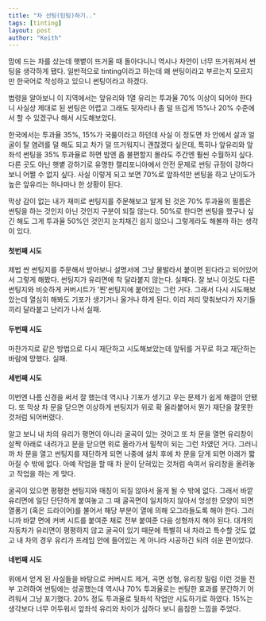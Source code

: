 ```yaml
---
title: "차 선팅(틴팅)하기.."
tags: [tinting]
layout: post
author: "Keith"
---
```


맘에 드는 차를 샀는데 햇볕이 뜨거울 때 돌아다니니 역시나 차안이 너무 뜨거워져서 썬팅을 생각하게 됐다. 일반적으로 tinting이라고 하는데 왜 썬팅이라고 부르는지 모르지만 한국어로 작성하고 있으니 썬팅이라고 하겠다.

법령을 알아보니 이 지역에서는 앞유리와 1열 유리는 투과율 70% 이상이 되어야 한다니 사실상 제대로 된 썬팅은 어렵고 그래도 뒷자리나 좀 덜 뜨겁게 15%나 20% 수준에서 할 수 있겠구나 해서 시도해보았다.

한국에서는 투과율 35%, 15%가 국룰이라고 하던데 사실 이 정도면 차 안에서 살과 얼굴이 탈 염려를 덜 해도 되고 차가 덜 뜨거워지니 괜찮겠다 싶은데, 특히나 앞유리와 앞좌석 썬팅을 35% 투과율로 하면 밤엔 좀 불편할지 몰라도 주간엔 훨씬 수월하지 싶다. 다른 곳도 아닌 햇볕 강하기로 유명한 캘리포니아에서 안전 문제로 썬팅 규정이 강하다보니 어쩔 수 없지 싶다. 사실 이렇게 되고 보면 70%로 앞좌석만 썬팅을 하고 난이도가 높은 앞유리는 하나마나 한 상황이 된다. 

막상 감이 없는 내가 재미로 썬팅지를 주문해보고 알게 된 것은 70% 투과율의 필름은 썬팅을 하는 것인지 아닌 것인지 구분이 되질 않는다. 50%로 한다면 썬팅을 했구나 싶긴 해도 그게 투과율 50%인 것인지 눈치채긴 쉽지 않으니 그렇게라도 해볼까 하는 생각이 있다. 

#### 첫번째 시도

제법 싼 썬팅지를 주문해서 받아보니 설명서에 그냥 물발라서 붙이면 된다라고 되어있어서 그렇게 해봤다. 썬팅지가 유리면에 착 달라붙지 않는다. 실패다. 잘 보니 이것도 다른 썬팅지와 비슷하게 커버시트가 '찐'썬팅지에 붙어있는 그런 거다. 그래서 다시 시도해보았는데 열심히 해봐도 기포가 생기거나 울거나 하게 된다. 이리 저리 맞춰보다가 자기들끼리 달라붙고 난리가 나서 실패.

#### 두번째 시도

마찬가지로 같은 방법으로 다시 재단하고 시도해보았는데 앞뒤를 거꾸로 하고 재단하는 바람에 망했다. 실패.

#### 세번째 시도

이번엔 나름 신경을 써서 잘 했는데 역시나 기포가 생기고 우는 문제가 쉽게 해결이 안됐다. 또 막상 차 문을 닫으면 이상하게 썬팅지가 위로 확 올라붙어서 뭔가 재단을 잘못한 것처럼 되어버렸다.

알고 보니 내 차의 유리가 평면이 아니라 굴곡이 있는 것이고 또 차 문을 열면 유리창이 살짝 아래로 내려가고 문을 닫으면 위로 올라가서 밀착이 되는 그런 차였던 거다. 그러니까 차 문을 열고 썬팅지를 재단하게 되면 나중에 설치 후에 차 문을 닫게 되면 아래가 짧아질 수 밖에 없다. 아예 작업을 할 때 차 문이 닫혀있는 것처럼 속여서 유리창을 올려놓고 작업을 하는 게 맞다.

굴곡이 있으면 평평한 썬팅지와 매칭이 되질 않아서 울게 될 수 밖에 없다. 그래서 바깥 유리면에 일단 단단하게 붙여놓고 그 때 굴곡면이 일치하지 않아서 엉성한 모양이 되면 열풍기 (혹은 드라이어)를 불어서 해당 부분이 열에 의해 오그라들도록 해야 한다. 그러니까 바깥 면에 커버 시트를 붙여준 채로 전부 붙여준 다음 성형까지 해야 된다. 대개의 자동차가 유리면이 평평하지 않고 굴곡이 있기 때문에 특별히 내 차라고 특수할 것도 없고 내 차의 경우 유리가 프레임 안에 들어있는 게 아니라 시공하긴 되려 쉬운 편이었다.

#### 네번째 시도

위에서 얻게 된 사실들을 바탕으로 커버시트 제거, 곡면 성형, 유리창 밀림 이런 것들 전부 고려하여 썬팅에는 성공했는데 역시나 70% 투과율로는 썬팅한 효과를 분간하기 어려워서 그냥 포기했다. 20% 정도 투과율로 뒷좌석 작업만 시도하기로 하였다. 15%는 생각보다 너무 어두워서 앞좌석 유리와 차이가 심하다 보니 음침한 느낌을 주었다. 



